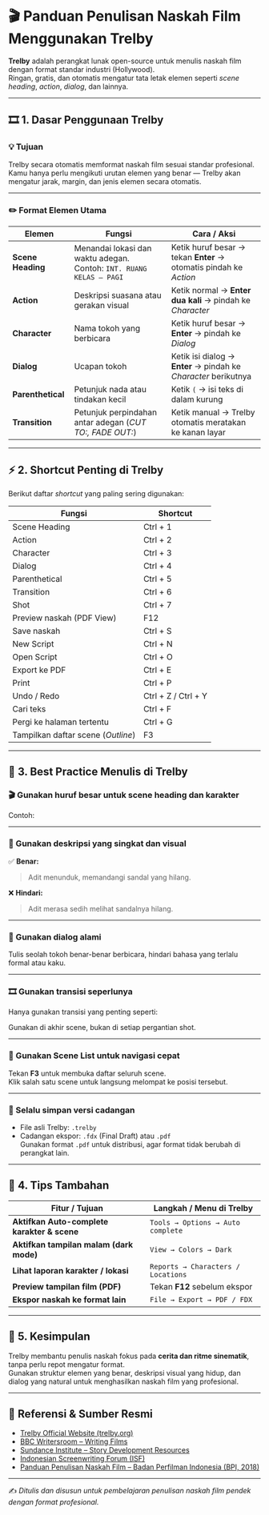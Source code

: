 # 🎬 Panduan Penulisan Naskah Film Menggunakan Trelby

**Trelby** adalah perangkat lunak open-source untuk menulis naskah film dengan format standar industri (Hollywood).  
Ringan, gratis, dan otomatis mengatur tata letak elemen seperti *scene heading*, *action*, *dialog*, dan lainnya.

---

## 🎞️ 1. Dasar Penggunaan Trelby

### 💡 Tujuan
Trelby secara otomatis memformat naskah film sesuai standar profesional.  
Kamu hanya perlu mengikuti urutan elemen yang benar — Trelby akan mengatur jarak, margin, dan jenis elemen secara otomatis.

---

### ✏️ Format Elemen Utama

| **Elemen**       | **Fungsi**                                               | **Cara / Aksi**                                                                 |
|------------------|-----------------------------------------------------------|---------------------------------------------------------------------------------|
| **Scene Heading** | Menandai lokasi dan waktu adegan.<br>Contoh: `INT. RUANG KELAS – PAGI` | Ketik huruf besar → tekan **Enter** → otomatis pindah ke *Action*               |
| **Action**        | Deskripsi suasana atau gerakan visual                   | Ketik normal → **Enter dua kali** → pindah ke *Character*                      |
| **Character**     | Nama tokoh yang berbicara                               | Ketik huruf besar → **Enter** → pindah ke *Dialog*                             |
| **Dialog**        | Ucapan tokoh                                             | Ketik isi dialog → **Enter** → pindah ke *Character* berikutnya                |
| **Parenthetical** | Petunjuk nada atau tindakan kecil                       | Ketik `(` → isi teks di dalam kurung                                           |
| **Transition**    | Petunjuk perpindahan antar adegan (*CUT TO:, FADE OUT:*) | Ketik manual → Trelby otomatis meratakan ke kanan layar                        |

---

## ⚡ 2. Shortcut Penting di Trelby

Berikut daftar *shortcut* yang paling sering digunakan:

| **Fungsi**                          | **Shortcut** |
|------------------------------------|---------------|
| Scene Heading                      | Ctrl + 1      |
| Action                             | Ctrl + 2      |
| Character                          | Ctrl + 3      |
| Dialog                             | Ctrl + 4      |
| Parenthetical                      | Ctrl + 5      |
| Transition                         | Ctrl + 6      |
| Shot                               | Ctrl + 7      |
| Preview naskah (PDF View)          | F12           |
| Save naskah                        | Ctrl + S      |
| New Script                         | Ctrl + N      |
| Open Script                        | Ctrl + O      |
| Export ke PDF                      | Ctrl + E      |
| Print                              | Ctrl + P      |
| Undo / Redo                        | Ctrl + Z / Ctrl + Y |
| Cari teks                          | Ctrl + F      |
| Pergi ke halaman tertentu          | Ctrl + G      |
| Tampilkan daftar scene (*Outline*) | F3            |

---

## 🧭 3. Best Practice Menulis di Trelby

### 🎬 Gunakan huruf besar untuk scene heading dan karakter
Contoh:  


---

### 👀 Gunakan deskripsi yang singkat dan visual
✅ **Benar:**  
> Adit menunduk, memandangi sandal yang hilang.  

❌ **Hindari:**  
> Adit merasa sedih melihat sandalnya hilang.

---

### 💬 Gunakan dialog alami
Tulis seolah tokoh benar-benar berbicara, hindari bahasa yang terlalu formal atau kaku.

---

### 🎞️ Gunakan transisi seperlunya
Hanya gunakan transisi yang penting seperti:

Gunakan di akhir scene, bukan di setiap pergantian shot.

---

### 📜 Gunakan Scene List untuk navigasi cepat
Tekan **F3** untuk membuka daftar seluruh scene.  
Klik salah satu scene untuk langsung melompat ke posisi tersebut.

---

### 💾 Selalu simpan versi cadangan
- File asli Trelby: `.trelby`  
- Cadangan ekspor: `.fdx` (Final Draft) atau `.pdf`  
Gunakan format `.pdf` untuk distribusi, agar format tidak berubah di perangkat lain.

---

## 🧰 4. Tips Tambahan

| **Fitur / Tujuan** | **Langkah / Menu di Trelby** |
|--------------------|------------------------------|
| **Aktifkan Auto-complete karakter & scene** | `Tools → Options → Auto complete` |
| **Aktifkan tampilan malam (dark mode)** | `View → Colors → Dark` |
| **Lihat laporan karakter / lokasi** | `Reports → Characters / Locations` |
| **Preview tampilan film (PDF)** | Tekan **F12** sebelum ekspor |
| **Ekspor naskah ke format lain** | `File → Export → PDF / FDX` |

---

## 📘 5. Kesimpulan

Trelby membantu penulis naskah fokus pada **cerita dan ritme sinematik**, tanpa perlu repot mengatur format.  
Gunakan struktur elemen yang benar, deskripsi visual yang hidup, dan dialog yang natural untuk menghasilkan naskah film yang profesional.

---

## 🔗 Referensi & Sumber Resmi

- [Trelby Official Website (trelby.org)](https://www.trelby.org/)  
- [BBC Writersroom – Writing Films](https://www.bbc.co.uk/writersroom/writers-lab/writing-films)  
- [Sundance Institute – Story Development Resources](https://www.sundance.org/programs/resources)  
- [Indonesian Screenwriting Forum (ISF)](https://isf.id)  
- [Panduan Penulisan Naskah Film – Badan Perfilman Indonesia (BPI, 2018)](https://bpi.go.id)

---

✍️ *Ditulis dan disusun untuk pembelajaran penulisan naskah film pendek dengan format profesional.*

